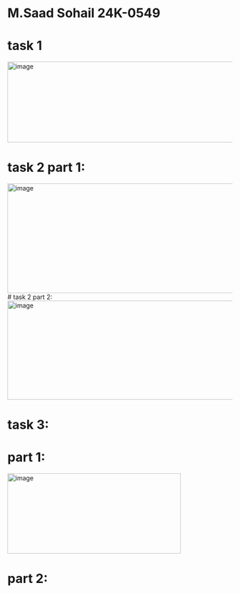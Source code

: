 # M.Saad Sohail     24K-0549
# task 1
<img width="975" height="181" alt="image" src="https://github.com/user-attachments/assets/99dc2d21-4e27-4ef2-ae14-47e75f564c42" />

# task 2 part 1:
<img width="549" height="246" alt="image" src="https://github.com/user-attachments/assets/914b20c3-5e3b-40c3-b44d-04615f4cfa09" />
# task 2 part 2:
<img width="634" height="222" alt="image" src="https://github.com/user-attachments/assets/efb3b193-6165-4ae4-a663-e71d7bc40df2" />

# task 3:
# part 1:

<img width="388" height="180" alt="image" src="https://github.com/user-attachments/assets/627f05d6-e1d5-4fab-a921-9c49062c6e29" />

# part 2:
